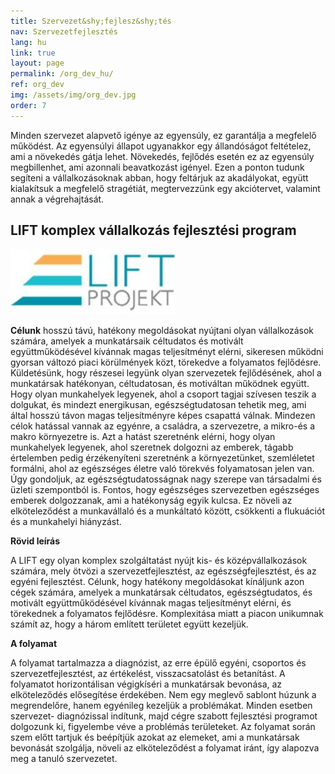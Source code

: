 ```yaml
---
title: Szervezet&shy;fejlesz&shy;tés
nav: Szervezetfejlesztés
lang: hu
link: true
layout: page
permalink: /org_dev_hu/
ref: org_dev
img: /assets/img/org_dev.jpg
order: 7
---
```

Minden szervezet alapvető igénye az egyensúly, ez garantálja a megfelelő működést. Az egyensúlyi állapot ugyanakkor egy állandóságot feltételez, ami a növekedés gátja lehet. Növekedés, fejlődés esetén ez az egyensúly megbillenhet, ami azonnali beavatkozást igényel. Ezen a ponton tudunk segíteni a vállalkozásoknak abban, hogy feltárjuk az akadályokat, együtt kialakítsuk a megfelelő stragétiát, megtervezzünk egy akciótervet, valamint annak a végrehajtását.

## **LIFT komplex vállalkozás fejlesztési program**

![LIFT](assets/img/LIFT.jpg)

**Célunk** hosszú távú, hatékony megoldásokat nyújtani olyan vállalkozások számára, amelyek a munkatársaik céltudatos és motivált együttműködésével kívánnak magas teljesítményt elérni, sikeresen működni gyorsan változó piaci körülmények közt, törekedve a folyamatos fejlődésre.
Küldetésünk, hogy részesei legyünk olyan szervezetek fejlődésének, ahol a munkatársak hatékonyan, céltudatosan, és motiváltan működnek együtt. Hogy olyan munkahelyek legyenek, ahol a csoport tagjai szívesen teszik a dolgukat, és mindezt energikusan, egészségtudatosan tehetik meg, ami által hosszú távon magas teljesítményre képes csapattá válnak. Mindezen célok hatással vannak az egyénre, a családra, a szervezetre, a mikro-és a makro környezetre is. Azt a hatást szeretnénk elérni, hogy olyan munkahelyek legyenek, ahol szeretnek dolgozni az emberek, tágabb értelemben pedig érzékenyíteni szeretnénk a környezetünket, szemléletet formálni, ahol az egészséges életre való törekvés folyamatosan jelen van.
Úgy gondoljuk, az egészségtudatosságnak nagy szerepe van társadalmi és üzleti szempontból is. Fontos, hogy egészséges szervezetben egészséges emberek dolgozzanak, ami a hatékonyság egyik kulcsa. Ez növeli az elköteleződést a munkavállaló és a munkáltató között, csökkenti a flukuációt és a munkahelyi hiányzást.

**Rövid leírás**

A LIFT egy olyan komplex szolgáltatást nyújt kis- és középvállalkozások számára, mely ötvözi a szervezetfejlesztést, az egészségfejlesztést, és az egyéni fejlesztést. Célunk, hogy hatékony megoldásokat kínáljunk azon cégek számára, amelyek a munkatársak céltudatos, egészségtudatos, és motivált együttműködésével kívánnak magas teljesítményt elérni, és törekednek a folyamatos fejlődésre.
Komplexitása miatt a piacon unikumnak számít az, hogy a három említett területet együtt kezeljük.

**A folyamat**

A folyamat tartalmazza a diagnózist, az erre épülő egyéni, csoportos és szervezetfejlesztést, az értékelést, visszacsatolást és betanítást. A folyamatot horizontálisan végigkíséri a munkatársak bevonása, az elköteleződés elősegítése érdekében. Nem egy meglevő sablont húzunk a megrendelőre, hanem egyénileg kezeljük a problémákat. Minden esetben szervezet- diagnózissal indítunk, majd cégre szabott fejlesztési programot dolgozunk ki, figyelembe véve a problémás területeket.  Az folyamat során szem előtt tartjuk és beépítjük azokat az elemeket, ami a munkatársak bevonását szolgálja, növeli az elköteleződést a folyamat iránt, így alapozva meg a tanuló szervezetet.
